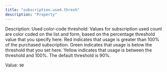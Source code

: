 ```yaml
---
title: "subscription.used.thresh"
description: "Property"
---
```


Description: Used color-code threshold: Values for subscription used count are color coded on the list and form,
			based on the percentage threshold value that you specify here.
			Red indicates that usage is greater than 100% of the purchased subscription. 
			Green indicates that usage is below the threshold that you set here. 
			Yellow indicates that usage is between the threshold and 100%.
			The default threshold is 90%. 

Value: `90`